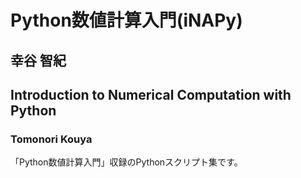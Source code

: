 # Python数値計算入門(iNAPy)
## 幸谷 智紀
## Introduction to Numerical Computation with Python
### Tomonori Kouya

「Python数値計算入門」収録のPythonスクリプト集です。
